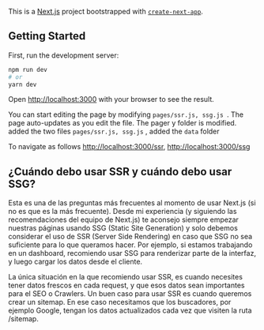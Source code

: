 This is a [Next.js](https://nextjs.org/) project bootstrapped with [`create-next-app`](https://github.com/vercel/next.js/tree/canary/packages/create-next-app).

## Getting Started

First, run the development server:

```bash
npm run dev
# or
yarn dev
```

Open [http://localhost:3000](http://localhost:3000) with your browser to see the result.

You can start editing the page by modifying `pages/ssr.js, ssg.js `. The page auto-updates as you edit the file.
The pager y folder is modified. added the two files `pages/ssr.js, ssg.js` , added the `data` folder

To navigate as follows [http://localhost:3000/ssr](http://localhost:3000/ssr), [http://localhost:3000/ssg](http://localhost:3000/ssg)

## ¿Cuándo debo usar SSR y cuándo debo usar SSG?

Esta es una de las preguntas más frecuentes al momento de usar Next.js (si no es que es la más frecuente). Desde mi experiencia (y siguiendo las recomendaciones del equipo de Next.js) te aconsejo siempre empezar nuestras páginas usando SSG (Static Site Generation) y solo debemos considerar el uso de SSR (Server Side Rendering) en caso que SSG no sea suficiente para lo que queramos hacer. Por ejemplo, si estamos trabajando en un dashboard, recomiendo usar SSG para renderizar parte de la interfaz, y luego cargar los datos desde el cliente.

La única situación en la que recomiendo usar SSR, es cuando necesites tener datos frescos en cada request, y que esos datos sean importantes para el SEO o Crawlers. Un buen caso para usar SSR es cuando queremos crear un sitemap. En ese caso necesitamos que los buscadores, por ejemplo Google, tengan los datos actualizados cada vez que visiten la ruta /sitemap.